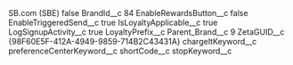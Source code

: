 <?xml version="1.0" encoding="UTF-8"?>
<CustomMetadata xmlns="http://soap.sforce.com/2006/04/metadata" xmlns:xsi="http://www.w3.org/2001/XMLSchema-instance" xmlns:xsd="http://www.w3.org/2001/XMLSchema">
    <label>SB.com (SBE)</label>
    <protected>false</protected>
    <values>
        <field>BrandId__c</field>
        <value xsi:type="xsd:string">84</value>
    </values>
    <values>
        <field>EnableRewardsButton__c</field>
        <value xsi:type="xsd:boolean">false</value>
    </values>
    <values>
        <field>EnableTriggeredSend__c</field>
        <value xsi:type="xsd:boolean">true</value>
    </values>
    <values>
        <field>IsLoyaltyApplicable__c</field>
        <value xsi:type="xsd:boolean">true</value>
    </values>
    <values>
        <field>LogSignupActivity__c</field>
        <value xsi:type="xsd:boolean">true</value>
    </values>
    <values>
        <field>LoyaltyPrefix__c</field>
        <value xsi:nil="true"/>
    </values>
    <values>
        <field>Parent_Brand__c</field>
        <value xsi:type="xsd:string">9</value>
    </values>
    <values>
        <field>ZetaGUID__c</field>
        <value xsi:type="xsd:string">{98F60E5F-412A-4949-9859-714B2C43431A}</value>
    </values>
    <values>
        <field>chargeItKeyword__c</field>
        <value xsi:nil="true"/>
    </values>
    <values>
        <field>preferenceCenterKeyword__c</field>
        <value xsi:nil="true"/>
    </values>
    <values>
        <field>shortCode__c</field>
        <value xsi:nil="true"/>
    </values>
    <values>
        <field>stopKeyword__c</field>
        <value xsi:nil="true"/>
    </values>
</CustomMetadata>
